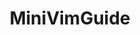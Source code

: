 ---
layout: home

title: MiniVimGuide
titleTemplate: vim's guide for personal

hero:
  name: MiniVimGuide
  text: vim's guide for personal
  actions:
    - theme: brand
      text: Get Started
      link: /guide/index
    - theme: alt
      text: View on GitHub
      link: https://github.com/psilocine/mini-vim-guide

features:
  - title: 简单
    details: 轻负担和以日为维度，每天数十分钟学习和训练
  - title: 快速
    details: 删繁就简，学习最有效最高频的 vim 操作
  - title: 循序渐进
    details: 任务拆分的思想，由浅出发，逐渐成为 vim 高玩！
  - title: 模块化
    details: 除了学习 vim，还涉及 vscode、chrome、iTerm 和 obsidian 的使用，搭配使用，形成高效链路

---